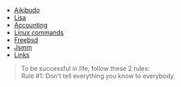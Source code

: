 
<ul id="menu_sub">
    <li>
        <a href="aikibudo.html" title="Aikibudo">Aikibudo</a>
    </li>
    <li>
        <a href="lisa.html" title="Lisa">Lisa</a>
    </li>
    <li>
        <a href="accounting.html" title="Accounting">Accounting</a>
    </li>
    <li>
        <a href="cmd_linux.html" title="Linux commands">Linux commands</a>
    </li>
    <li>
        <a href="cmd_freebsd.html" title="Freebsd">Freebsd</a>
    </li>
    <li>
        <a href="jsmm/index.html" title="JS Money Management Applications" target="_new">Jsmm</a>
    </li>
    <li>
        <a href="links.html" title="Links">Links</a>
    </li>
</ul>

> To be successful in life, follow these 2 rules:<br />
>    Rule \#1: Don't tell everything you know to everybody.
